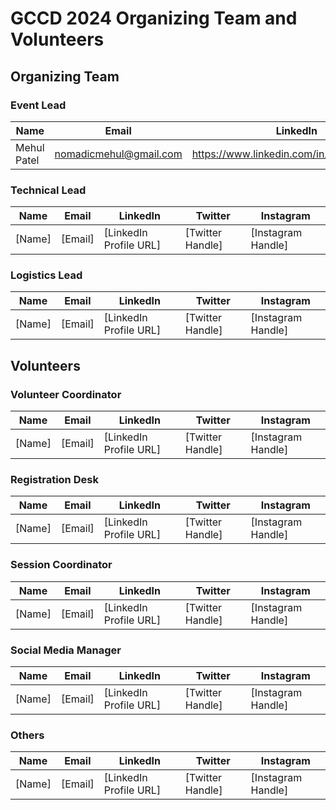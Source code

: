 # GCCD 2024 Organizing Team and Volunteers

## Organizing Team

### Event Lead
| Name | Email | LinkedIn | Twitter | Instagram |
|------|-------|----------|---------|-----------|
| Mehul Patel | nomadicmehul@gmail.com | https://www.linkedin.com/in/nomadicmehul/ | [@nomadicmehul](https://twitter.com/nomadicmehul) | [@nomadicmehul](https://www.instagram.com/nomadicmehul/) |

### Technical Lead
| Name | Email | LinkedIn | Twitter | Instagram |
|------|-------|----------|---------|-----------|
| [Name] | [Email] | [LinkedIn Profile URL] | [Twitter Handle] | [Instagram Handle] |

### Logistics Lead
| Name | Email | LinkedIn | Twitter | Instagram |
|------|-------|----------|---------|-----------|
| [Name] | [Email] | [LinkedIn Profile URL] | [Twitter Handle] | [Instagram Handle] |

## Volunteers

### Volunteer Coordinator
| Name | Email | LinkedIn | Twitter | Instagram |
|------|-------|----------|---------|-----------|
| [Name] | [Email] | [LinkedIn Profile URL] | [Twitter Handle] | [Instagram Handle] |

### Registration Desk
| Name | Email | LinkedIn | Twitter | Instagram |
|------|-------|----------|---------|-----------|
| [Name] | [Email] | [LinkedIn Profile URL] | [Twitter Handle] | [Instagram Handle] |

### Session Coordinator
| Name | Email | LinkedIn | Twitter | Instagram |
|------|-------|----------|---------|-----------|
| [Name] | [Email] | [LinkedIn Profile URL] | [Twitter Handle] | [Instagram Handle] |

### Social Media Manager
| Name | Email | LinkedIn | Twitter | Instagram |
|------|-------|----------|---------|-----------|
| [Name] | [Email] | [LinkedIn Profile URL] | [Twitter Handle] | [Instagram Handle] |

### Others
| Name | Email | LinkedIn | Twitter | Instagram |
|------|-------|----------|---------|-----------|
| [Name] | [Email] | [LinkedIn Profile URL] | [Twitter Handle] | [Instagram Handle] |
